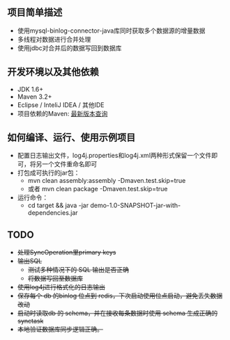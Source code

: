## 项目简单描述
+ 使用mysql-binlog-connector-java库同时获取多个数据源的增量数据
+ 多线程对数据进行合并处理
+ 使用jdbc对合并后的数据写回到数据库

## 开发环境以及其他依赖
+ JDK 1.6+
+ Maven 3.2+
+ Eclipse / InteliJ IDEA / 其他IDE
+ 项目依赖的Maven: [最新版本查询](http://search.maven.org/#search%7Cga%7C1%7Ccom.aliyun.dts)


## 如何编译、运行、使用示例项目
+ 配置日志输出文件，log4j.properties和log4j.xml两种形式保留一个文件即可，将另一个文件重命名即可
+ 打包成可执行的jar包：
  - mvn clean assembly:assembly -Dmaven.test.skip=true
  - 或者 mvn clean package -Dmaven.test.skip=true
+ 运行命令：
  - cd target && java -jar demo-1.0-SNAPSHOT-jar-with-dependencies.jar 

## TODO
+ ~~处理SyncOperation里primary keys~~
+ ~~输出SQL~~
    * ~~测试多种情况下的 SQL 输出是否正确~~
    * ~~将数据写回至数据库~~
+ ~~使用log4j进行格式化的日志输出~~
+ ~~保存每个 db 的binlog 位点到 redis，下次启动使用位点启动，避免丢失数据改动~~
+ ~~启动时读取db 的 schema，并在接收每条数据时使用 schema 生成正确的 synctask~~
+ ~~本地验证数据库同步逻辑正确。~~


